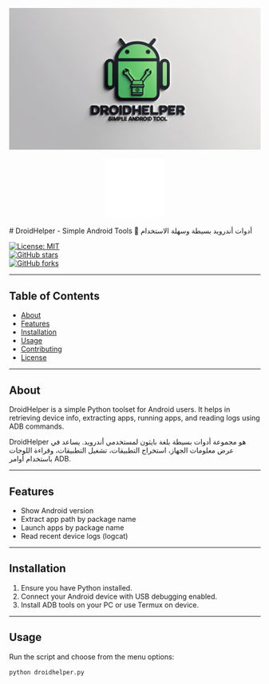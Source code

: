![droidhelper-logo](droidhelper-logo.jpg.jpg)
<p align="center">
  <img src="https://raw.githubusercontent.com/mina2357/mina2357/main/mina-dave-logo.svg?v=2" width="120" alt="mina logo"/>
</p>
# DroidHelper - Simple Android Tools  
📱 أدوات أندرويد بسيطة وسهلة الاستخدام

[![License: MIT](https://img.shields.io/badge/License-MIT-green.svg)](./LICENSE)  
[![GitHub stars](https://img.shields.io/github/stars/mina2357/DroidHelper?style=social)](https://github.com/mina2357/DroidHelper/stargazers)  
[![GitHub forks](https://img.shields.io/github/forks/mina2357/DroidHelper?style=social)](https://github.com/mina2357/DroidHelper/network/members)

---

## Table of Contents  
- [About](#about)  
- [Features](#features)  
- [Installation](#installation)  
- [Usage](#usage)  
- [Contributing](#contributing)  
- [License](#license)

---

## About  
DroidHelper is a simple Python toolset for Android users. It helps in retrieving device info, extracting apps, running apps, and reading logs using ADB commands.

DroidHelper هو مجموعة أدوات بسيطة بلغة بايثون لمستخدمي أندرويد. يساعد في عرض معلومات الجهاز، استخراج التطبيقات، تشغيل التطبيقات، وقراءة اللوجات باستخدام أوامر ADB.

---

## Features  
- Show Android version  
- Extract app path by package name  
- Launch apps by package name  
- Read recent device logs (logcat)

---

## Installation  
1. Ensure you have Python installed.  
2. Connect your Android device with USB debugging enabled.  
3. Install ADB tools on your PC or use Termux on device.

---

## Usage  
Run the script and choose from the menu options:  

```bash
python droidhelper.py
